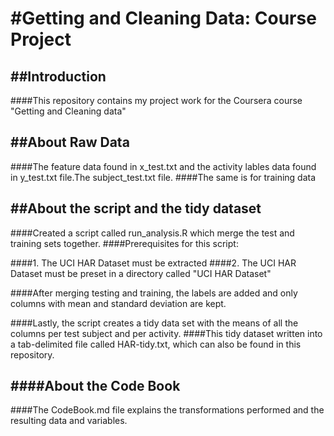 #Getting and Cleaning Data: Course Project
==========================================
##Introduction
----------------
####This repository contains my project work for the Coursera course "Getting and Cleaning data"

##About Raw Data
----------------
####The feature data found in x_test.txt and the activity lables data found in y_test.txt file.The subject_test.txt file. 
####The same is for training data  

##About the script and the tidy dataset
-------------------------------------
####Created a script called run_analysis.R which merge the test and training sets together.
####Prerequisites for this script:

####1. The UCI HAR Dataset must be extracted 
####2. The UCI HAR Dataset must be preset in a directory called "UCI HAR Dataset"

####After merging testing and training, the labels are added and only columns with mean and standard deviation are kept.

####Lastly, the script creates a tidy data set with the means of all the columns per test subject and per activity.
####This tidy dataset written into a tab-delimited file called HAR-tidy.txt, which can also be found in this repository.

####About the Code Book
-------------------
####The CodeBook.md file explains the transformations performed and the resulting data and variables.
